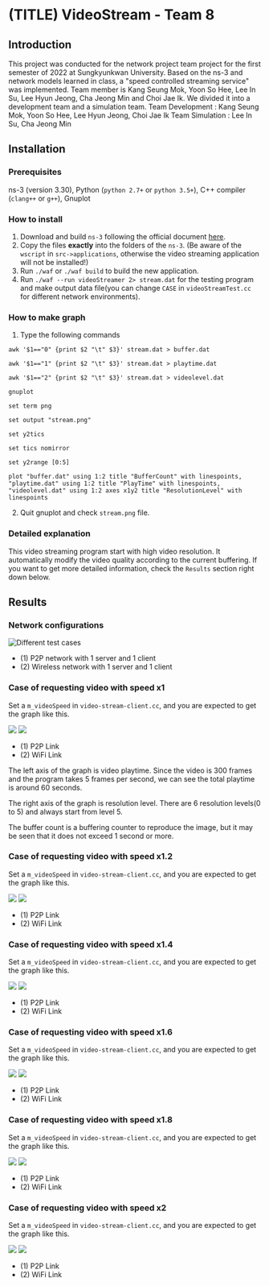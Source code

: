 # (TITLE) VideoStream - Team 8




## Introduction

This project was conducted for the network project team project for the first semester of 2022 at Sungkyunkwan University.
Based on the ns-3 and network models learned in class, a "speed controlled streaming service" was implemented.
Team member is Kang Seung Mok, Yoon So Hee, Lee In Su, Lee Hyun Jeong, Cha Jeong Min and Choi Jae Ik.
We divided it into a development team and a simulation team.
Team Development : Kang Seung Mok, Yoon So Hee, Lee Hyun Jeong, Choi Jae Ik
Team Simulation : Lee In Su, Cha Jeong Min

## Installation

### Prerequisites
ns-3 (version 3.30), Python (`python 2.7+` or `python 3.5+`), C++ compiler (`clang++` or `g++`), Gnuplot

### How to install

1. Download and build `ns-3` following the official document [here](https://www.nsnam.org/docs/release/3.30/tutorial/singlehtml/index.html#getting-started).
2. Copy the files **exactly** into the folders of the `ns-3`. (Be aware of the `wscript` in `src->applications`, otherwise the video streaming application will not be installed!)
3. Run `./waf` or `./waf build` to build the new application.
4. Run `./waf --run videoStreamer 2> stream.dat` for the testing program and make output data file(you can change `CASE` in `videoStreamTest.cc` for different network environments).

### How to make graph
1. Type the following commands 

`awk '$1=="0" {print $2 "\t" $3}' stream.dat > buffer.dat`

`awk '$1=="1" {print $2 "\t" $3}' stream.dat > playtime.dat`

`awk '$1=="2" {print $2 "\t" $3}' stream.dat > videolevel.dat`

`gnuplot`

`set term png`

`set output "stream.png"`

`set y2tics`

`set tics nomirror`

`set y2range [0:5]`

`plot "buffer.dat" using 1:2 title "BufferCount" with linespoints, "playtime.dat" using 1:2 title "PlayTime" with linespoints, "videolevel.dat" using 1:2 axes x1y2 title "ResolutionLevel" with linespoints`

2. Quit gnuplot and check `stream.png` file.


### Detailed explanation
This video streaming program start with high video resolution. It automatically modify the video quality according to the current buffering. If you want to get more detailed information, check the `Results` section right down below.

## Results

### Network configurations

![Different test cases](./attachments/network_cases.png)

- (1) P2P network with 1 server and 1 client
- (2) Wireless network with 1 server and 1 client

 
### Case of requesting video with speed x1

Set a `m_videoSpeed` in `video-stream-client.cc`, and you are expected to get the graph like this.

![](./attachments/Result/stream_p2p_1.png)
![](./attachments/Result/stream_wifi_1.png)
- (1) P2P Link
- (2) WiFi Link

The left axis of the graph is video playtime. Since the video is 300 frames and the program takes 5 frames per second, we can see the total playtime is around 60 seconds.

The right axis of the graph is resolution level. There are 6 resolution levels(0 to 5) and always start from level 5.

The buffer count is a buffering counter to reproduce the image, but it may be seen that it does not exceed 1 second or more.


### Case of requesting video with speed x1.2

Set a `m_videoSpeed` in `video-stream-client.cc`, and you are expected to get the graph like this.

![](./attachments/Result/stream_p2p_1.2.png)
![](./attachments/Result/stream_wifi_1.2.png)
- (1) P2P Link
- (2) WiFi Link

### Case of requesting video with speed x1.4

Set a `m_videoSpeed` in `video-stream-client.cc`, and you are expected to get the graph like this.

![](./attachments/Result/stream_p2p_1.4.png)
![](./attachments/Result/stream_wifi_1.4.png)
- (1) P2P Link
- (2) WiFi Link

### Case of requesting video with speed x1.6

Set a `m_videoSpeed` in `video-stream-client.cc`, and you are expected to get the graph like this.

![](./attachments/Result/stream_p2p_1.6.png)
![](./attachments/Result/stream_wifi_1.6.png)
- (1) P2P Link
- (2) WiFi Link

### Case of requesting video with speed x1.8

Set a `m_videoSpeed` in `video-stream-client.cc`, and you are expected to get the graph like this.

![](./attachments/Result/stream_p2p_1.8.png)
![](./attachments/Result/stream_wifi_1.8.png)
- (1) P2P Link
- (2) WiFi Link

### Case of requesting video with speed x2

Set a `m_videoSpeed` in `video-stream-client.cc`, and you are expected to get the graph like this.

![](./attachments/Result/stream_p2p_2.png)
![](./attachments/Result/stream_wifi_2.png)
- (1) P2P Link
- (2) WiFi Link
